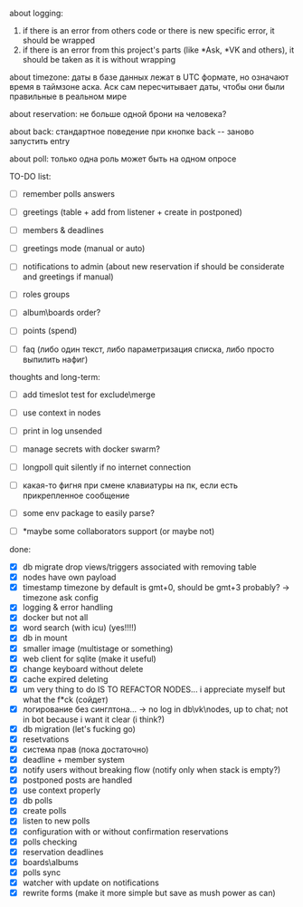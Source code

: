 about logging:
1) if there is an error from others code or there is new specific error, it should be wrapped
2) if there is an error from this project's parts (like *Ask, *VK and others), it should be taken as it is without wrapping

about timezone:
даты в базе данных лежат в UTC формате, но означают время в таймзоне аска. Аск сам пересчитывает даты, чтобы они были правильные в реальном мире

about reservation:
не больше одной брони на человека?

about back:
стандартное поведение при кнопке back -- заново запустить entry

about poll:
только одна роль может быть на одном опросе

TO-DO list:

- [ ] remember polls answers
- [ ] greetings (table + add from listener + create in postponed)
- [ ] members & deadlines
- [ ] greetings mode (manual or auto)
- [ ] notifications to admin (about new reservation if should be considerate and greetings if manual)
- [ ] roles groups
- [ ] album\boards order?
- [ ] points (spend)
- [ ] faq (либо один текст, либо параметризация списка, либо просто выпилить нафиг)


thoughts and long-term:

- [ ] add timeslot test for exclude\merge
- [ ] use context in nodes
- [ ] print in log unsended 
- [ ] manage secrets with docker swarm? 
- [ ] longpoll quit silently if no internet connection
- [ ] какая-то фигня при смене клавиатуры на пк, если есть прикрепленное сообщение
- [ ] some env package to easily parse?
- [ ] *maybe some collaborators support (or maybe not)


done:

- [x] db migrate drop views/triggers associated with removing table
- [x] nodes have own payload
- [x] timestamp timezone by default is gmt+0, should be gmt+3 probably? -> timezone ask config
- [x] logging & error handling
- [x] docker but not all
- [x] word search (with icu) (yes!!!!)
- [x] db in mount
- [x] smaller image (multistage or something)
- [x] web client for sqlite (make it useful)
- [x] change keyboard without delete
- [x] cache expired deleting
- [x] um very thing to do IS TO REFACTOR NODES... i appreciate myself but what the f*ck (сойдет)
- [x] логирование без синглтона... -> no log in db\vk\nodes, up to chat; not in bot because i want it clear (i think?)
- [x] db migration (let's fucking go)
- [x] resetvations
- [x] система прав (пока достаточно)
- [x] deadline + member system 
- [x] notify users without breaking flow (notify only when stack is empty?)
- [x] postponed posts are handled
- [x] use context properly
- [x] db polls
- [x] create polls
- [x] listen to new polls
- [x] configuration with or without confirmation reservations
- [x] polls checking
- [x] reservation deadlines
- [x] boards\albums
- [x] polls sync
- [x] watcher with update on notifications
- [x] rewrite forms (make it more simple but save as mush power as can)
